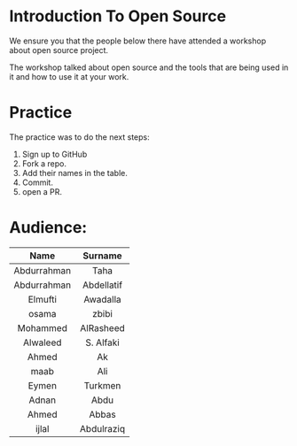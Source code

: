 # Introduction To Open Source

We ensure you that the people below there have attended a workshop about open source project. 

The workshop talked about open source and the tools that are being used in it and how to use it at your work.

# Practice

The practice was to do the next steps: 

1. Sign up to GitHub
2. Fork a repo. 
3. Add their names in the table. 
4. Commit. 
5. open a PR. 

# Audience: 

|     Name    | Surname |
|:-----------:|:-------:|
| Abdurrahman |   Taha  |   
| Abdurrahman |  Abdellatif |
| Elmufti     |   Awadalla  |
| osama |  zbibi|  
| Mohammed | AlRasheed |
| Alwaleed | S. Alfaki |
| Ahmed | Ak |  
| maab | Ali |  
| Eymen | Turkmen |
| Adnan | Abdu |  
| Ahmed | Abbas | 
| ijlal | Abdulraziq | 
